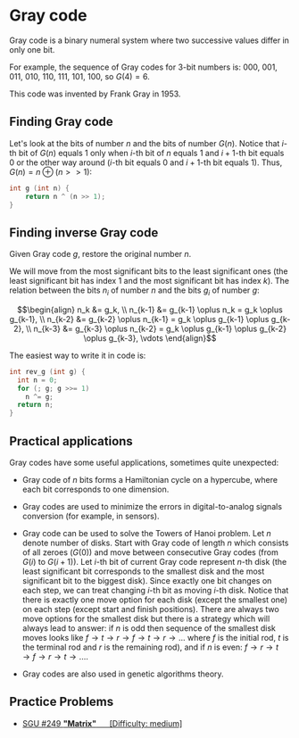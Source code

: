 # Gray code

Gray code is a binary numeral system where two successive values differ in only one bit. 

For example, the sequence of Gray codes for 3-bit numbers is: 000, 001, 011, 010, 110, 111, 101, 100, so $G(4) = 6$.

This code was invented by Frank Gray in 1953.

## Finding Gray code

Let's look at the bits of number $n$ and the bits of number $G(n)$. Notice that $i$-th bit of $G(n)$ equals 1 only when $i$-th bit of $n$ equals 1 and $i + 1$-th bit equals 0 or the other way around ($i$-th bit equals 0 and $i + 1$-th bit equals 1). Thus, $G(n) = n \oplus (n >> 1)$:  

```cpp
int g (int n) {
    return n ^ (n >> 1);
}
```

## Finding inverse Gray code

Given Gray code $g$, restore the original number $n$.

We will move from the most significant bits to the least significant ones (the least significant bit has index 1 and the most significant bit has index $k$). The relation between the bits $n_i$ of number $n$ and the bits $g_i$ of number $g$:

$$\begin{align}
  n_k &= g_k, \\
  n_{k-1} &= g_{k-1} \oplus n_k = g_k \oplus g_{k-1}, \\
  n_{k-2} &= g_{k-2} \oplus n_{k-1} = g_k \oplus g_{k-1} \oplus g_{k-2}, \\
  n_{k-3} &= g_{k-3} \oplus n_{k-2} = g_k \oplus g_{k-1} \oplus g_{k-2} \oplus g_{k-3},
  \vdots
\end{align}$$

The easiest way to write it in code is:

```cpp
int rev_g (int g) {
  int n = 0;
  for (; g; g >>= 1)
    n ^= g;
  return n;
}
```

## Practical applications
Gray codes have some useful applications, sometimes quite unexpected:

*   Gray code of $n$ bits forms a Hamiltonian cycle on a hypercube, where each bit corresponds to one dimension. 

*   Gray codes are used to minimize the errors in digital-to-analog signals conversion (for example, in sensors). 

*   Gray code can be used to solve the Towers of Hanoi problem.
    Let $n$ denote number of disks. Start with Gray code of length $n$ which
    consists of all zeroes ($G(0)$) and move between consecutive Gray codes (from $G(i)$ to $G(i+1)$).
    Let $i$-th bit of current Gray code represent $n$-th disk 
    (the least significant bit corresponds to the smallest disk and the most significant bit to the biggest disk). 
    Since exactly one bit changes on each step, we can treat changing $i$-th bit as moving $i$-th disk.
    Notice that there is exactly one move option for each disk (except the smallest one) on each step (except start and finish positions).
    There are always two move options for the smallest disk but there is a strategy which will always lead to answer:
    if $n$ is odd then sequence of the smallest disk moves looks like $f \to t \to r \to f \to t \to r \to ...$
    where $f$ is the initial rod, $t$ is the terminal rod and $r$ is the remaining rod), and 
    if $n$ is even: $f \to r \to t \to f \to r \to t \to ...$.

*   Gray codes are also used in genetic algorithms theory.


## Practice Problems
*   <a href="http://codeforces.com/problemsets/acmsguru/problem/99999/249">SGU #249 <b>"Matrix"</b> &nbsp;&nbsp;&nbsp;&nbsp; [Difficulty: medium]</a>
